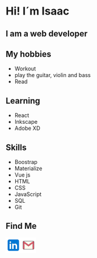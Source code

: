 # Hi! I´m Isaac <br>
## I am a web developer

## My hobbies
- Workout
- play the guitar, violin and bass
- Read

## Learning
- React
- Inkscape
- Adobe XD

## Skills
- Boostrap
- Materialize
- Vue js
- HTML
- CSS
- JavaScript
- SQL
- Git

## Find Me
<a href="https://www.linkedin.com/in/isaac-god%C3%ADnez-43bb04226">
<img align="left" alt="something" target="_blank" width="40px" src="https://github.com/gitbrave99/gitbrave99/blob/master/linkedin.svg">
</a>
<a href="mailto:bezisaa@gmail.com">
  <img align="left" alt="something" target="_blank" width="40px" src="https://github.com/gitbrave99/gitbrave99/blob/master/gmail.svg">
</a>
